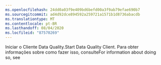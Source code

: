```yaml
---
ms.openlocfilehash: 24dd0a03f9e409bd6befd00a3f9ab79efae690b7
ms.sourcegitcommit: ad4d92dce894592a259721a1571b1d8736abacdb
ms.translationtype: MT
ms.contentlocale: pt-BR
ms.lasthandoff: 08/04/2020
ms.locfileid: "87570269"
---
```

<span data-ttu-id="8cecb-101">Iniciar o Cliente Data Quality.</span><span class="sxs-lookup"><span data-stu-id="8cecb-101">Start Data Quality Client.</span></span> <span data-ttu-id="8cecb-102">Para obter informações sobre como fazer isso, consulte</span><span class="sxs-lookup"><span data-stu-id="8cecb-102">For information about doing so, see</span></span>
